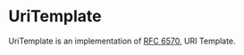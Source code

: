 UriTemplate
===========

UriTemplate is an implementation of [RFC 6570][rfc6570], URI Template.

[rfc6570]: http://tools.ietf.org/html/rfc6570
